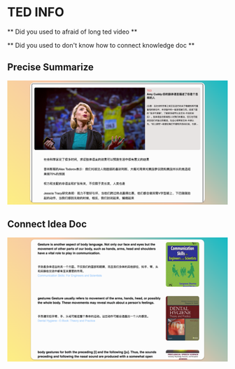 # TED INFO

** Did you used to afraid of long ted video **

** Did you used to don't know how to connect knowledge doc **

## Precise Summarize
![summarize](./public/tedinfo2.png)

## Connect Idea Doc
![idea](./public/tedinfo3.png)
